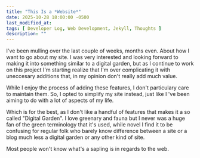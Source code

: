 ```yaml
---
title: "This Is a *Website*"
date: 2025-10-28 18:00:00 -0500
last_modified_at:
tags: [ Developer Log, Web Development, Jekyll, Thoughts ]
description: ""
---
```


I've been mulling over the last couple of weeks, months even. About how I want to go about my site. I was very interested and looking forward to making it into something similar to a digital garden, but as I continue to work on this project I'm starting realize that I'm over complicating it with uneccesary additions that, in my opinion don't really add much value.

While I enjoy the process of adding these features, I don't particulary care to maintain them. So, I opted to simplify my site instead, just like I 've been aiming to do with a lot of aspects of my life. 

Which is for the best, as  I don't like a handful of features that makes it a so called "Digital Garden". I love greenary and fauna but I never was a huge fan of the green terminology that it's used, while novel I find it to be confusing for regular folk who barely know difference between a site or a blog much less a digital garden or any other kind of site.

Most people won't know what's a sapling is in regards to the web.